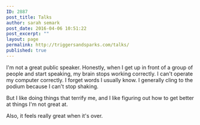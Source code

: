 ```yaml
---
ID: 2887
post_title: Talks
author: sarah semark
post_date: 2016-04-06 10:51:22
post_excerpt: ""
layout: page
permalink: http://triggersandsparks.com/talks/
published: true
---
```

I'm not a great public speaker. Honestly, when I get up in front of a group of people and start speaking, my brain stops working correctly. I can't operate my computer correctly. I forget words I usually know. I generally cling to the podium because I can't stop shaking. 

But I like doing things that terrify me, and I like figuring out how to get better at things I'm not great at.

Also, it feels really great when it's over.